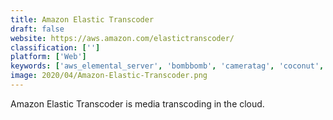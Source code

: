 ```yaml
---
title: Amazon Elastic Transcoder
draft: false 
website: https://aws.amazon.com/elastictranscoder/
classification: ['']
platform: ['Web']
keywords: ['aws_elemental_server', 'bombbomb', 'cameratag', 'coconut', 'euclidiq', 'go_transcribe', 'happyscribe', 'lumen5', 'media_encoder_cc', 'moovly', 'opencast', 'reflector', 'renderforest_video', 'sonix', 'speedscriber', 'telestream', 'vid.ly', 'vocalmatic', 'zencoder']
image: 2020/04/Amazon-Elastic-Transcoder.png
---
```

Amazon Elastic Transcoder is media transcoding in the cloud.